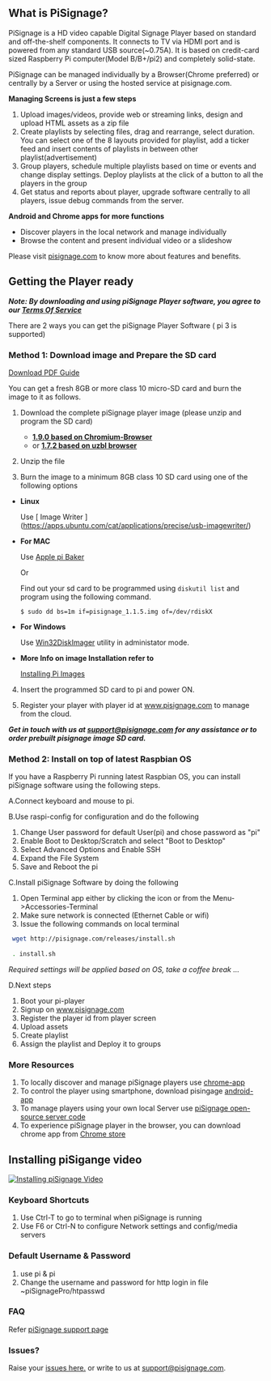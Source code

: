 ## What is PiSignage? 

PiSignage is a HD video capable Digital Signage Player based on standard and off-the-shelf 
components. It connects to TV via HDMI port and is powered from any standard USB source(~0.75A). 
It is based on credit-card sized Raspberry Pi computer(Model B/B+/pi2) and completely solid-state. 

PiSignage can be managed individually by a Browser(Chrome preferred) or centrally by a Server or using the hosted 
service at pisignage.com. 

**Managing Screens is just a few steps**
 
1. Upload images/videos, provide web or streaming links, design and upload HTML assets as a zip file
2. Create playlists by selecting files, drag and rearrange, select duration. You can select one of the 8 layouts 
    provided for playlist, add a ticker feed and insert contents of playlists in between other playlist(advertisement)
3. Group players, schedule multiple playlists based on time or events and change display settings. Deploy playlists at the 
    click of a button to all the players in the group
4. Get status and reports about player, upgrade software centrally to all players, issue debug commands from the server.

**Android and Chrome apps for more functions**

- Discover players in the local network and manage individually
- Browse the content and present individual video or a slideshow

Please visit [pisignage.com](https://www.pisignage.com) to know more about features and benefits.

## Getting the Player ready
  
  
***Note: By downloading and using piSignage Player software, you agree to our [Terms Of Service](https://s3.amazonaws.com/pisignage/legal/piSignage-TOS.html)***  
  
  
    
There are 2 ways you can get the piSignage Player Software ( pi 3 is supported)

<a id="basic"></a>
### Method 1: Download image and Prepare the SD card

[Download PDF Guide](https://s3.amazonaws.com/pisignage/pisignage-images/Basic_install.pdf)

You can get a fresh 8GB or more class 10 micro-SD card and burn the image to it as follows.

1. Download the complete piSignage player image (please unzip and program the SD card) 
    -  **[ 1.9.0 based on Chromium-Browser ](https://s3.amazonaws.com/pisignage/pisignage-images/pisignage_1.9.0.img.zip )** 
    - or **[ 1.7.2 based on uzbl browser](https://s3.amazonaws.com/pisignage/pisignage-images/pisignage_1.7.2.img.zip)**  

2. Unzip the file 

3. Burn the image to a minimum 8GB class 10 SD card using one of the following options
  
  - **Linux**

    Use [ Image Writer ] (https://apps.ubuntu.com/cat/applications/precise/usb-imagewriter/)
  
  - **For MAC**

    Use [Apple pi Baker](http://www.tweaking4all.com/hardware/raspberry-pi/macosx-apple-pi-baker/)

    Or 

    Find out your sd card to be programmed using `diskutil list` and program using the following command.
 
    ```
    $ sudo dd bs=1m if=pisignage_1.1.5.img of=/dev/rdiskX   
    ```
  
  - **For Windows**
    
    Use [Win32DiskImager](http://sourceforge.net/projects/win32diskimager/) utility in administator mode.

  - **More Info on image Installation refer to** 
    
    [Installing Pi Images](http://www.raspberrypi.org/documentation/installation/installing-images/README.md)

4. Insert the programmed SD card to pi and power ON.

5. Register your player with player id at www.pisignage.com to manage from the cloud.

***Get in touch with us at support@pisignage.com for any assistance or to order prebuilt pisignage image SD card.*** 

<a id="advanced"></a>
### Method 2: Install on top of latest Raspbian OS

If you have a Raspberry Pi running latest Raspbian OS, you can install piSignage software using the following steps.  

A.Connect keyboard and mouse to pi.

B.Use raspi-config for configuration and do the following

  1. Change User password for default User(pi) and chose password as "pi"
  2. Enable Boot to Desktop/Scratch and select "Boot to Desktop"
  3. Select Advanced Options and Enable SSH
  4. Expand the File System
  5. Save and Reboot the pi

C.Install piSignage Software by doing the following

  1. Open Terminal app either by clicking the icon or from the Menu->Accessories-Terminal
  2. Make sure network is connected (Ethernet Cable or wifi)
  3. Issue the following commands on local terminal
```sh
 wget http://pisignage.com/releases/install.sh
 
 . install.sh 
```

*Required settings will be applied based on OS, take a coffee break ...*

D.Next steps

1. Boot your pi-player
2. Signup on www.pisignage.com
3. Register the player id from player screen
4. Upload assets
5. Create playlist
6. Assign the playlist and Deploy it to groups

### More Resources

1. To locally discover and manage piSignage players use [chrome-app](https://chrome.google.com/webstore/detail/pisignage-discovery-remot/fngfhanhnojhlclbokgllbejdhnajedo)
2. To control the player using smartphone, download pisingage [android-app](https://play.google.com/store/apps/details?id=com.ariemtech.pisignage) 
3. To manage players using your own local Server use [piSignage open-source server code](https://github.com/colloqi/pisignage-server)
4. To experience piSignage player in the browser, you can download chrome app from [Chrome store](https://chrome.google.com/webstore/detail/pisignage-on-chrome/jakohoehdiplfomnmgpmolbelplkgnpa)

## Installing piSigange video 
 
[![Installing piSignage Video](http://img.youtube.com/vi/0o5cSq3Lwcg/0.jpg)](https://www.youtube.com/channel/UCyeItfgq72JUtzkQgcxYkKg)

### Keyboard Shortcuts 

1. Use Ctrl-T to go to terminal when piSignage is running
2. Use F6 or Ctrl-N to configure Network settings and config/media servers

### Default Username & Password

1. use pi & pi 
2. Change the username and password for http login in file ~piSignagePro/htpasswd


### FAQ

Refer [piSignage support page](https://www.pisignage.com/homepage/support.html)

### Issues?

Raise your [issues here.](https://github.com/colloqi/piSignage/issues) or write to us at support@pisignage.com. 





